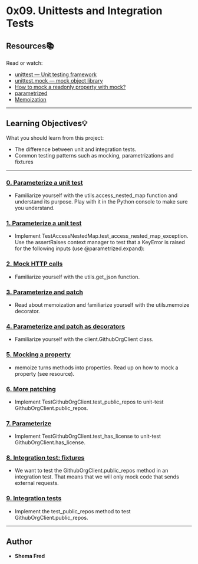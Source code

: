 # 0x09. Unittests and Integration Tests

## Resources:books:

Read or watch:

- [unittest — Unit testing framework](https://intranet.hbtn.io/rltoken/CZk1PZz753_Dz-0IoyGiyA)
- [unittest.mock — mock object library](https://intranet.hbtn.io/rltoken/QEQFuhCQnu--N3p-K2jL2Q)
- [How to mock a readonly property with mock?](https://intranet.hbtn.io/rltoken/jPX7moqAyFOKcP-Es1R5LQ)
- [parametrized](https://intranet.hbtn.io/rltoken/GkU3bOnYHUtRWGSKmuSQyg)
- [Memoization](https://intranet.hbtn.io/rltoken/bdcbwegwwMOr1QZJIwAMsw)

---

## Learning Objectives:bulb:

What you should learn from this project:

- The difference between unit and integration tests.
- Common testing patterns such as mocking, parametrizations and fixtures

---

### [0. Parameterize a unit test](./test_utils.py)

- Familiarize yourself with the utils.access_nested_map function and understand its purpose. Play with it in the Python console to make sure you understand.

### [1. Parameterize a unit test](./test_utils.py)

- Implement TestAccessNestedMap.test_access_nested_map_exception. Use the assertRaises context manager to test that a KeyError is raised for the following inputs (use @parametrized.expand):

### [2. Mock HTTP calls](./test_utils.py)

- Familiarize yourself with the utils.get_json function.

### [3. Parameterize and patch](./test_utils.py)

- Read about memoization and familiarize yourself with the utils.memoize decorator.

### [4. Parameterize and patch as decorators](./test_client.py)

- Familiarize yourself with the client.GithubOrgClient class.

### [5. Mocking a property](./test_client.py)

- memoize turns methods into properties. Read up on how to mock a property (see resource).

### [6. More patching](./test_client.py)

- Implement TestGithubOrgClient.test_public_repos to unit-test GithubOrgClient.public_repos.

### [7. Parameterize](./test_client.py)

- Implement TestGithubOrgClient.test_has_license to unit-test GithubOrgClient.has_license.

### [8. Integration test: fixtures](./test_client.py)

- We want to test the GithubOrgClient.public_repos method in an integration test. That means that we will only mock code that sends external requests.

### [9. Integration tests](./test_client.py)

- Implement the test_public_repos method to test GithubOrgClient.public_repos.

---

## Author

- **Shema Fred** 
